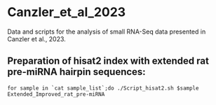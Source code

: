 # Canzler_et_al_2023
Data and scripts for the analysis of small RNA-Seq data presented in Canzler et al., 2023.

## Preparation of hisat2 index with extended rat pre-miRNA hairpin sequences: ##

``for sample in `cat sample_list`;do ./Script_hisat2.sh $sample Extended_Improved_rat_pre-miRNA``

